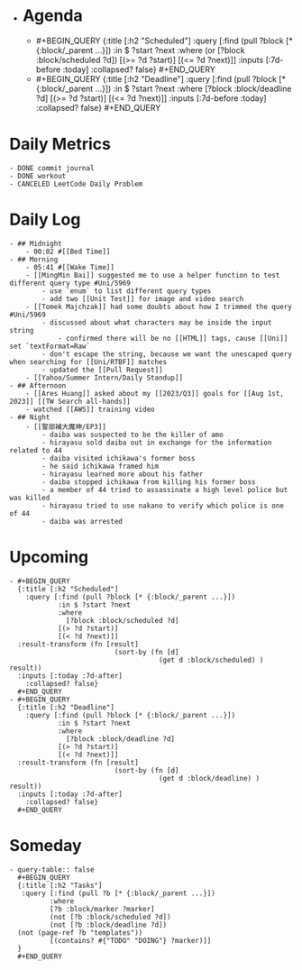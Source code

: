 - # Agenda
	- #+BEGIN_QUERY
	  {:title [:h2 "Scheduled"]
	    :query [:find (pull ?block [* {:block/_parent ...}])
	            :in $ ?start ?next
	            :where
	            (or
	              [?block :block/scheduled ?d])
	            [(>= ?d ?start)]
	            [(<= ?d ?next)]]
	  :inputs [:7d-before :today]
	    :collapsed? false}
	  #+END_QUERY
	- #+BEGIN_QUERY
	  {:title [:h2 "Deadline"]
	    :query [:find (pull ?block [* {:block/_parent ...}])
	            :in $ ?start ?next
	            :where
	              [?block :block/deadline ?d]
	            [(>= ?d ?start)]
	            [(<= ?d ?next)]]
	    :inputs [:7d-before :today]
	    :collapsed? false}
	  #+END_QUERY
# Daily Metrics
	- DONE commit journal
	- DONE workout
	- CANCELED LeetCode Daily Problem
# Daily Log
	- ## Midnight
		- 00:02 #[[Bed Time]]
	- ## Morning
		- 05:41 #[[Wake Time]]
		- [[MingMin Bai]] suggested me to use a helper function to test different query type #Uni/5969
			- use `enum` to list different query types
			- add two [[Unit Test]] for image and video search
		- [[Tomek Majchzak]] had some doubts about how I trimmed the query #Uni/5969
			- discussed about what characters may be inside the input string
				- confirmed there will be no [[HTML]] tags, cause [[Uni]] set `textFormat=Raw`
			- don't escape the string, because we want the unescaped query when searching for [[Uni/RTBF]] matches
			- updated the [[Pull Request]]
		- [[Yahoo/Summer Intern/Daily Standup]]
	- ## Afternoon
		- [[Ares Huang]] asked about my [[2023/Q3]] goals for [[Aug 1st, 2023]] [[TW Search all-hands]]
		- watched [[AWS]] training video
	- ## Night
		- [[警部補大魔神/EP3]]
			- daiba was suspected to be the killer of amo
			- hirayasu sold daiba out in exchange for the information related to 44
			- daiba visited ichikawa's former boss
			- he said ichikawa framed him
			- hirayasu learned more about his father
			- daiba stopped ichikawa from killing his former boss
			- a member of 44 tried to assassinate a high level police but was killed
			- hirayasu tried to use nakano to verify which police is one of 44
			- daiba was arrested
# Upcoming
	- #+BEGIN_QUERY
	  {:title [:h2 "Scheduled"]
	    :query [:find (pull ?block [* {:block/_parent ...}])
	            :in $ ?start ?next
	            :where
	              [?block :block/scheduled ?d]
	            [(> ?d ?start)]
	            [(< ?d ?next)]]
	  :result-transform (fn [result]
	                          (sort-by (fn [d]
	                                     (get d :block/scheduled) ) result))    
	  :inputs [:today :7d-after]
	    :collapsed? false}
	  #+END_QUERY
	- #+BEGIN_QUERY
	  {:title [:h2 "Deadline"]
	    :query [:find (pull ?block [* {:block/_parent ...}])
	            :in $ ?start ?next
	            :where
	              [?block :block/deadline ?d]
	            [(> ?d ?start)]
	            [(< ?d ?next)]]
	  :result-transform (fn [result]
	                          (sort-by (fn [d]
	                                     (get d :block/deadline) ) result))    
	  :inputs [:today :7d-after]
	    :collapsed? false}
	  #+END_QUERY
# Someday
	- query-table:: false
	  #+BEGIN_QUERY
	  {:title [:h2 "Tasks"]
	   :query [:find (pull ?b [* {:block/_parent ...}])
	          :where
	          [?b :block/marker ?marker]
	          (not [?b :block/scheduled ?d])
	          (not [?b :block/deadline ?d])
	  (not (page-ref ?b "templates"))
	          [(contains? #{"TODO" "DOING"} ?marker)]]
	  }
	  #+END_QUERY